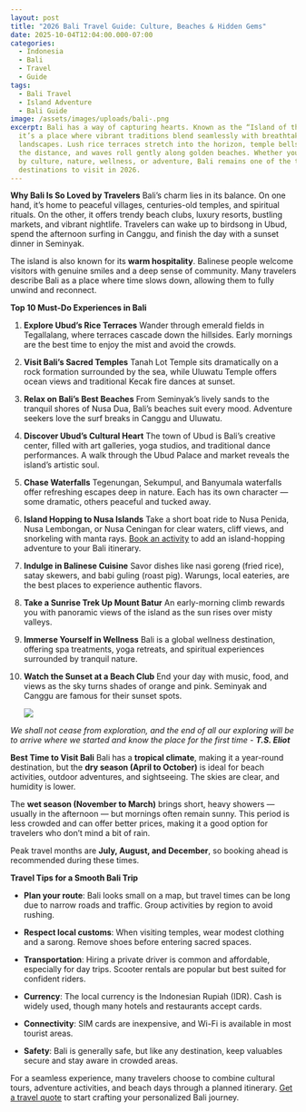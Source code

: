 ```yaml
---
layout: post
title: "2026 Bali Travel Guide: Culture, Beaches & Hidden Gems"
date: 2025-10-04T12:04:00.000-07:00
categories:
  - Indonesia
  - Bali
  - Travel
  - Guide
tags:
  - Bali Travel
  - Island Adventure
  - Bali Guide
image: /assets/images/uploads/bali-.png
excerpt: Bali has a way of capturing hearts. Known as the “Island of the Gods,”
  it’s a place where vibrant traditions blend seamlessly with breathtaking
  landscapes. Lush rice terraces stretch into the horizon, temple bells echo in
  the distance, and waves roll gently along golden beaches. Whether you’re drawn
  by culture, nature, wellness, or adventure, Bali remains one of the top
  destinations to visit in 2026.
---
```

**Why Bali Is So Loved by Travelers**
 Bali’s charm lies in its balance. On one hand, it’s home to peaceful villages, centuries-old temples, and spiritual rituals. On the other, it offers trendy beach clubs, luxury resorts, bustling markets, and vibrant nightlife. Travelers can wake up to birdsong in Ubud, spend the afternoon surfing in Canggu, and finish the day with a sunset dinner in Seminyak.

The island is also known for its **warm hospitality**. Balinese people welcome visitors with genuine smiles and a deep sense of community. Many travelers describe Bali as a place where time slows down, allowing them to fully unwind and reconnect.

**Top 10 Must-Do Experiences in Bali**

1. **Explore Ubud’s Rice Terraces**
    Wander through emerald fields in Tegallalang, where terraces cascade down the hillsides. Early mornings are the best time to enjoy the mist and avoid the crowds.
2. **Visit Bali’s Sacred Temples**
    Tanah Lot Temple sits dramatically on a rock formation surrounded by the sea, while Uluwatu Temple offers ocean views and traditional Kecak fire dances at sunset.
3. **Relax on Bali’s Best Beaches**
    From Seminyak’s lively sands to the tranquil shores of Nusa Dua, Bali’s beaches suit every mood. Adventure seekers love the surf breaks in Canggu and Uluwatu.
4. **Discover Ubud’s Cultural Heart**
    The town of Ubud is Bali’s creative center, filled with art galleries, yoga studios, and traditional dance performances. A walk through the Ubud Palace and market reveals the island’s artistic soul.
5. **Chase Waterfalls**
    Tegenungan, Sekumpul, and Banyumala waterfalls offer refreshing escapes deep in nature. Each has its own character — some dramatic, others peaceful and tucked away.
6. **Island Hopping to Nusa Islands**
    Take a short boat ride to Nusa Penida, Nusa Lembongan, or Nusa Ceningan for clear waters, cliff views, and snorkeling with manta rays. [Book an activity](https://exoticca.com/us/tours/asia/17313-sacred-bali-tropical-harmony?advisor_token=soukeyna-traoredia-0195b832-d5eb-7350-a7a0-e70acf9266a0) to add an island-hopping adventure to your Bali itinerary.
7. **Indulge in Balinese Cuisine**
    Savor dishes like nasi goreng (fried rice), satay skewers, and babi guling (roast pig). Warungs, local eateries, are the best places to experience authentic flavors.
8. **Take a Sunrise Trek Up Mount Batur**
    An early-morning climb rewards you with panoramic views of the island as the sun rises over misty valleys.
9. **Immerse Yourself in Wellness**
    Bali is a global wellness destination, offering spa treatments, yoga retreats, and spiritual experiences surrounded by tranquil nature.
10. **Watch the Sunset at a Beach Club**
     End your day with music, food, and views as the sky turns shades of orange and pink. Seminyak and Canggu are famous for their sunset spots.


    ![](/assets/images/uploads/20240505_105518-0-.jpg)

*We shall not cease from exploration, and the end of all our exploring will be to arrive where we started and know the place for the first time - **T.S. Eliot*** 



**Best Time to Visit Bali**
 Bali has a **tropical climate**, making it a year-round destination, but the **dry season (April to October)** is ideal for beach activities, outdoor adventures, and sightseeing. The skies are clear, and humidity is lower.

The **wet season (November to March)** brings short, heavy showers — usually in the afternoon — but mornings often remain sunny. This period is less crowded and can offer better prices, making it a good option for travelers who don’t mind a bit of rain.

Peak travel months are **July, August, and December**, so booking ahead is recommended during these times.

**Travel Tips for a Smooth Bali Trip**

* **Plan your route**: Bali looks small on a map, but travel times can be long due to narrow roads and traffic. Group activities by region to avoid rushing.

* **Respect local customs**: When visiting temples, wear modest clothing and a sarong. Remove shoes before entering sacred spaces.

* **Transportation**: Hiring a private driver is common and affordable, especially for day trips. Scooter rentals are popular but best suited for confident riders.

* **Currency**: The local currency is the Indonesian Rupiah (IDR). Cash is widely used, though many hotels and restaurants accept cards.

* **Connectivity**: SIM cards are inexpensive, and Wi-Fi is available in most tourist areas.

* **Safety**: Bali is generally safe, but like any destination, keep valuables secure and stay aware in crowded areas.


For a seamless experience, many travelers choose to combine cultural tours, adventure activities, and beach days through a planned itinerary. [Get a travel quote](https://forms.gle/ZBeponc75D1hfRBN7) to start crafting your personalized Bali journey.
